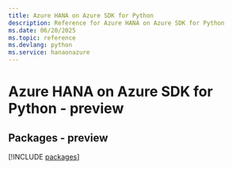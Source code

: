 ```yaml
---
title: Azure HANA on Azure SDK for Python
description: Reference for Azure HANA on Azure SDK for Python
ms.date: 06/20/2025
ms.topic: reference
ms.devlang: python
ms.service: hanaonazure
---
```

# Azure HANA on Azure SDK for Python - preview
## Packages - preview
[!INCLUDE [packages](hana-on-azure-index.md)]